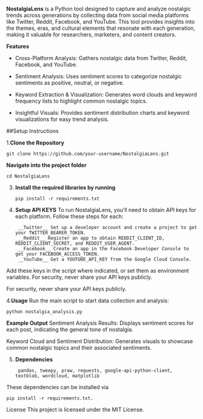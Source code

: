 __NostalgiaLens__ is a Python tool designed to capture and analyze nostalgic trends across generations by collecting data from social media platforms like Twitter, Reddit, Facebook, and YouTube. This tool provides insights into the themes, eras, and cultural elements that resonate with each generation, making it valuable for researchers, marketers, and content creators.

__Features__

  - Cross-Platform Analysis: Gathers nostalgic data from Twitter, Reddit, Facebook, and YouTube.

  - Sentiment Analysis: Uses sentiment scores to categorize nostalgic sentiments as positive, neutral, or negative.

  - Keyword Extraction & Visualization: Generates word clouds and keyword frequency lists to highlight common nostalgic topics.

  - Insightful Visuals: Provides sentiment distribution charts and keyword visualizations for easy trend analysis.


##Setup Instructions

1.__Clone the Repository__


    git clone https://github.com/your-username/NostalgiaLens.git


 __Navigate into the project folder__
  
    cd NostalgiaLens
   

3. __Install the required libraries by running__
  

       pip install -r requirements.txt
 

5. __Setup API KEYS__
  To run NostalgiaLens, you’ll need to obtain API keys for each platform. Follow these steps for each:

        __Twitter__ Set up a developer account and create a project to get your TWITTER_BEARER_TOKEN.
        __Reddit__ Register an app to obtain REDDIT_CLIENT_ID, REDDIT_CLIENT_SECRET, and REDDIT_USER_AGENT.
        __Facebook__ Create an app in the Facebook Developer Console to get your FACEBOOK_ACCESS_TOKEN.
        __YouTube__ Get a YOUTUBE_API_KEY from the Google Cloud Console.

   
Add these keys in the script where indicated, or set them as environment variables. For security, never share your API keys publicly.

For security, never share your API keys publicly.

4.__Usage__
  Run the main script to start data collection and analysis:
  
    python nostalgia_analysis.py


  __Example Output__
  Sentiment Analysis Results: Displays sentiment scores for each post, indicating the general tone of nostalgia.
    
  Keyword Cloud and Sentiment Distribution: Generates visuals to showcase common nostalgic topics and their associated         sentiments.
 
5. __Dependencies__
   
        pandas, tweepy, praw, requests, google-api-python-client, textblob, wordcloud, matplotlib

These dependencies can be installed via 

    pip install -r requirements.txt.


License
This project is licensed under the MIT License.

